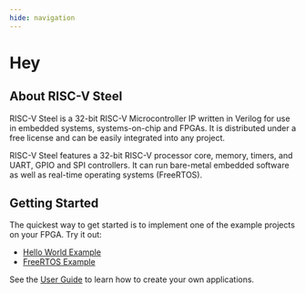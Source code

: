 ```yaml
---
hide: navigation
---
```


<h1 id="hidden-homepage-title">Hey</h1>

<h2 id="h2-homepage-no-top-margin">About RISC-V Steel</h2>

RISC-V Steel is a 32-bit RISC-V Microcontroller IP written in Verilog for use in embedded systems, systems-on-chip and FPGAs. It is distributed under a free license and can be easily integrated into any project.

RISC-V Steel features a 32-bit RISC-V processor core, memory, timers, and UART, GPIO and SPI controllers. It can run bare-metal embedded software as well as real-time operating systems (FreeRTOS).

<h2>Getting Started</h2>

The quickest way to get started is to implement one of the example projects on your FPGA. Try it out:

- [Hello World Example](examples/helloworld.md) 
- [FreeRTOS Example](examples/freertos.md)

See the [User Guide](userguide.md) to learn how to create your own applications.

</br>
</br>